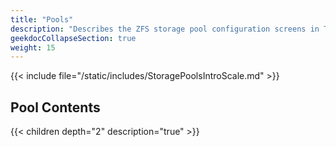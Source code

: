 ```yaml
---
title: "Pools"
description: "Describes the ZFS storage pool configuration screens in TrueNAS SCALE."
geekdocCollapseSection: true
weight: 15
---
```


{{< include file="/static/includes/StoragePoolsIntroScale.md" >}}

## Pool Contents

{{< children depth="2" description="true" >}}
